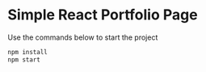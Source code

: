 # Simple React Portfolio Page

Use the commands below to start the project

```js
npm install
npm start
```